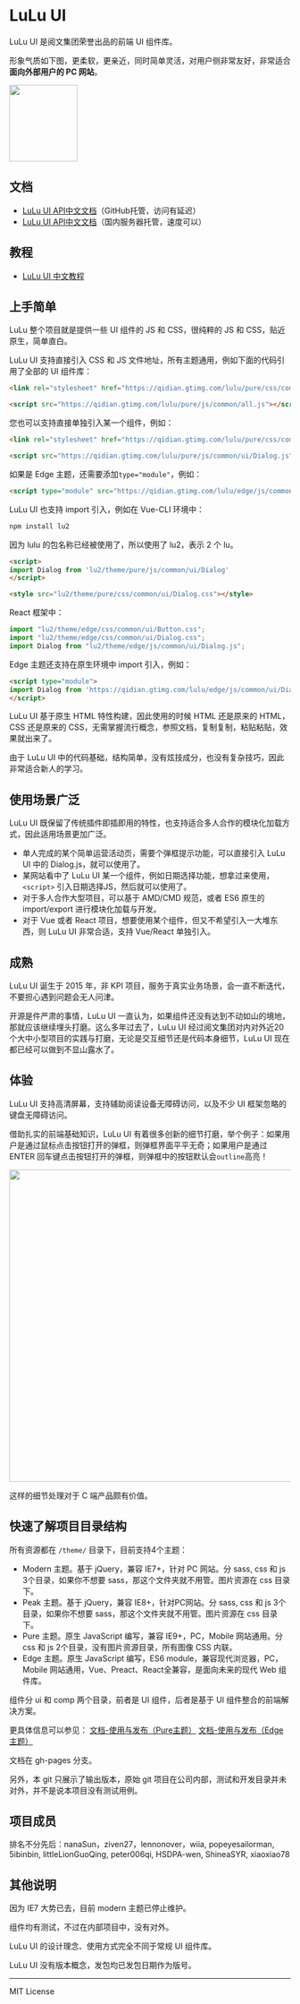 # LuLu UI

LuLu UI 是阅文集团荣誉出品的前端 UI 组件库。

形象气质如下图，更柔软，更亲近，同时简单灵活，对用户侧非常友好，非常适合<strong>面向外部用户的 PC 网站</strong>。

<img src="https://qidian.gtimg.com/lulu/theme/modern/css/common/images/temp/figure.png" width="122" height="137">

## 文档

* <a href="https://l-ui.com/">LuLu UI API中文文档</a>（GitHub托管，访问有延迟）
* <a href="https://www.zhangxinxu.com/sp/lulu/mockup/">LuLu UI API中文文档</a>（国内服务器托管，速度可以）

## 教程

* <a href="https://www.zhangxinxu.com/sp/lulu/guide/edge/">LuLu UI 中文教程</a>

## 上手简单

LuLu 整个项目就是提供一些 UI 组件的 JS 和 CSS，很纯粹的 JS 和 CSS，贴近原生，简单直白。

LuLu UI 支持直接引入 CSS 和 JS 文件地址，所有主题通用，例如下面的代码引用了全部的 UI 组件库：

```html
<link rel="stylesheet" href="https://qidian.gtimg.com/lulu/pure/css/common/ui.css">
```
```html
<script src="https://qidian.gtimg.com/lulu/pure/js/common/all.js"></script>
```

您也可以支持直接单独引入某一个组件，例如：

```html
<link rel="stylesheet" href="https://qidian.gtimg.com/lulu/pure/css/common/ui/Dialog.css">
```
```html
<script src="https://qidian.gtimg.com/lulu/pure/js/common/ui/Dialog.js"></script>
```

如果是 Edge 主题，还需要添加<code>type="module"</code>，例如：

```html
<script type="module" src="https://qidian.gtimg.com/lulu/edge/js/common/ui/Dialog.js"></script>
```

LuLu UI 也支持 import 引入，例如在 Vue-CLI 环境中：

```js
npm install lu2
```

因为 lulu 的包名称已经被使用了，所以使用了 lu2，表示 2 个 lu。

```html
<script>
import Dialog from 'lu2/theme/pure/js/common/ui/Dialog'
</script>
```
```html
<style src="lu2/theme/pure/css/common/ui/Dialog.css"></style>
```

React 框架中：

```js
import "lu2/theme/edge/css/common/ui/Button.css";
import "lu2/theme/edge/css/common/ui/Dialog.css";
import Dialog from "lu2/theme/edge/js/common/ui/Dialog.js";
```

Edge 主题还支持在原生环境中 import 引入，例如：

```html
<script type="module">
import Dialog from 'https://qidian.gtimg.com/lulu/edge/js/common/ui/Dialog.js';
</script>
```

LuLu UI 基于原生 HTML 特性构建，因此使用的时候 HTML 还是原来的 HTML，CSS 还是原来的 CSS，无需掌握流行概念，参照文档，复制复制，粘贴粘贴，效果就出来了。

由于 LuLu UI 中的代码基础，结构简单，没有炫技成分，也没有复杂技巧，因此非常适合新人的学习。

## 使用场景广泛

LuLu UI 既保留了传统插件即插即用的特性，也支持适合多人合作的模块化加载方式，因此适用场景更加广泛。

* 单人完成的某个简单运营活动页，需要个弹框提示功能，可以直接引入 LuLu UI 中的 Dialog.js，就可以使用了。
* 某网站看中了 LuLu UI 某一个组件，例如日期选择功能，想拿过来使用，`<script>` 引入日期选择JS，然后就可以使用了。
* 对于多人合作大型项目，可以基于 AMD/CMD 规范，或者 ES6 原生的 import/export 进行模块化加载与开发。
* 对于 Vue 或者 React 项目，想要使用某个组件，但又不希望引入一大堆东西，则 LuLu UI 非常合适，支持 Vue/React 单独引入。

## 成熟

LuLu UI 诞生于 2015 年，非 KPI 项目，服务于真实业务场景，会一直不断迭代，不要担心遇到问题会无人问津。

开源是件严肃的事情，LuLu UI 一直认为，如果组件还没有达到不动如山的境地，那就应该继续埋头打磨。这么多年过去了，LuLu UI 经过阅文集团对内对外近20个大中小型项目的实践与打磨，无论是交互细节还是代码本身细节，LuLu UI 现在都已经可以做到不显山露水了。

## 体验

LuLu UI 支持高清屏幕，支持辅助阅读设备无障碍访问，以及不少 UI 框架忽略的键盘无障碍访问。

借助扎实的前端基础知识，LuLu UI 有着很多创新的细节打磨，举个例子：如果用户是通过鼠标点击按钮打开的弹框，则弹框界面平平无奇；如果用户是通过 ENTER 回车键点击按钮打开的弹框，则弹框中的按钮默认会<code>outline</code>高亮！

<img src="https://qidian.qpic.cn/qidian_common/349573/851af9151027efc7e412e456f379263e/0" width="748" height="558">

这样的细节处理对于 C 端产品颇有价值。

## 快速了解项目目录结构

所有资源都在 <code>/theme/</code> 目录下，目前支持4个主题：

* Modern 主题。基于 jQuery，兼容 IE7+，针对 PC 网站。分 sass, css 和 js 3个目录，如果你不想要 sass，那这个文件夹就不用管。图片资源在 css 目录下。
* Peak 主题。基于 jQuery，兼容 IE8+，针对PC网站。分 sass, css 和 js 3个目录，如果你不想要 sass，那这个文件夹就不用管。图片资源在 css 目录下。
* Pure 主题。原生 JavaScript 编写，兼容 IE9+，PC，Mobile 网站通用。分 css 和 js 2个目录，没有图片资源目录，所有图像 CSS 内联。
* Edge 主题。原生 JavaScript 编写，ES6 module，兼容现代浏览器，PC，Mobile 网站通用，Vue、Preact、React全兼容，是面向未来的现代 Web 组件库。

组件分 ui 和 comp 两个目录，前者是 UI 组件，后者是基于 UI 组件整合的前端解决方案。

更具体信息可以参见：
<a href="https://l-ui.com/pure/about.use.html">文档-使用与发布（Pure主题）</a>
<a href="https://l-ui.com/edge/about.use.html">文档-使用与发布（Edge主题）</a>

文档在 gh-pages 分支。

另外，本 git 只展示了输出版本，原始 git 项目在公司内部，测试和开发目录并未对外，并不是说本项目没有测试用例。

## 项目成员

排名不分先后：nanaSun，ziven27，lennonover，wiia, popeyesailorman, 5ibinbin, littleLionGuoQing, peter006qi, HSDPA-wen, ShineaSYR, xiaoxiao78

## 其他说明

因为 IE7 大势已去，目前 modern 主题已停止维护。

组件均有测试，不过在内部项目中，没有对外。

LuLu UI 的设计理念、使用方式完全不同于常规 UI 组件库。

LuLu UI 没有版本概念，发包均已发包日期作为版号。

<hr>

MIT License
